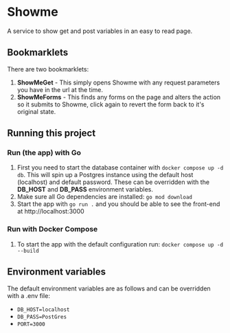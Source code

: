 # Showme

A service to show get and post variables in an easy to read page.

## Bookmarklets

There are two bookmarklets:

1. **ShowMeGet** - This simply opens Showme with any request parameters you have in the url at the time.
2. **ShowMeForms** - This finds any forms on the page and alters the action so it submits to Showme, click again to revert the form back to it's original state.

## Running this project

### Run (the app) with Go

1. First you need to start the database container with `docker compose up -d db`. This will spin up a Postgres instance using the default host (localhost) and default password. These can be overridden with the **DB_HOST** and **DB_PASS** environment variables.
2. Make sure all Go dependencies are installed: `go mod download`
3. Start the app with `go run .` and you should be able to see the front-end at http://localhost:3000

### Run with Docker Compose

1. To start the app with the default configuration run: `docker compose up -d --build`

## Environment variables

The default environment variables are as follows and can be overridden with a .env file:
* `DB_HOST=localhost`
* `DB_PASS=PostGres`
* `PORT=3000`
